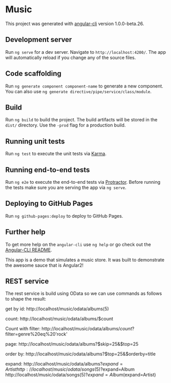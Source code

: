# Music

This project was generated with [angular-cli](https://github.com/angular/angular-cli) version 1.0.0-beta.26.

## Development server
Run `ng serve` for a dev server. Navigate to `http://localhost:4200/`. The app will automatically reload if you change any of the source files.

## Code scaffolding

Run `ng generate component component-name` to generate a new component. You can also use `ng generate directive/pipe/service/class/module`.

## Build

Run `ng build` to build the project. The build artifacts will be stored in the `dist/` directory. Use the `-prod` flag for a production build.

## Running unit tests

Run `ng test` to execute the unit tests via [Karma](https://karma-runner.github.io).

## Running end-to-end tests

Run `ng e2e` to execute the end-to-end tests via [Protractor](http://www.protractortest.org/).
Before running the tests make sure you are serving the app via `ng serve`.

## Deploying to GitHub Pages

Run `ng github-pages:deploy` to deploy to GitHub Pages.

## Further help

To get more help on the `angular-cli` use `ng help` or go check out the [Angular-CLI README](https://github.com/angular/angular-cli/blob/master/README.md).


This app is a demo that simulates a music store.  It was built to demonstrate the awesome sauce that is Angular2!


REST service
------------
The rest service is build using OData so we can use commands as follows to shape the result:

get by id:
http://localhost/music/odata/albums(5)

count:
http://localhost/music/odata/albums/$count

Count with filter:
http://localhost/music/odata/albums/$count?$filter=genre%20eq%20'rock'

page:
http://localhost/music/odata/albums?$skip=25&$top=25

order by:
http://localhost/music/odata/albums?$top=25&$orderby=title

expand:
http://localhost/music/odata/albums?$expand=Artist
http://localhost/music/odata/songs(5)?$expand=Album
http://localhost/music/odata/songs(5)?$expand=Album($expand=Artist)
